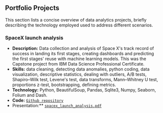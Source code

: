 ## Portfolio Projects

This section lists a concise overview of data analytics projects, briefly describing the technology employed used to address different scenarios.

### SpaceX launch analysis

- **Description:** Data collection and analysis of Space X's track record of success in landing its first stages, creating dashboards and predicting the first stages' reuse with machine learning models.  This was the Capstone project from IBM Data Science Professional Certificate.
- **Skills:** data cleaning, detecting data anomalies, python coding, data visualization, descriptive statistics, dealing with outliers, A/B tests, Shapiro–Wilk test, Levene's test, data transforms, Mann–Whitney U test, proportions z-test, bootstrapping, defining metrics.
- **Technology:** Python, BeautifulSoup, Pandas, Sqlite3, Numpy, Seaborn, Folium and Dash.
- **Code:** [`Github repository`](https://github.com/julionakama/SpaceX_Launch_Analysis/tree/main)
- Presentation:** [`spacex_launch_analysis.pdf`](https://github.com/julionakama/SpaceX_Launch_Analysis/blob/main/Presentation_Winning_Space_Race_with_Data%20Science.pdf)


